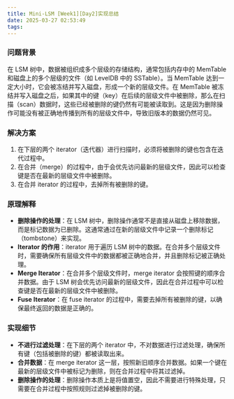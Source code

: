 ```yaml
---
title: Mini-LSM [Week1][Day2]实现总结
date: 2025-03-27 02:53:49
tags:
---
```


### 问题背景
在 LSM 树中，数据被组织成多个层级的存储结构，通常包括内存中的 MemTable 和磁盘上的多个层级的文件（如 LevelDB 中的 SSTable）。当 MemTable 达到一定大小时，它会被冻结并写入磁盘，形成一个新的层级文件。在 MemTable 被冻结并写入磁盘之后，如果其中的键（key）在后续的层级文件中被删除，那么在扫描（scan）数据时，这些已经被删除的键仍然有可能被读取到。这是因为删除操作可能没有被正确地传播到所有的层级文件中，导致旧版本的数据仍然可见。

### 解决方案
1. 在下层的两个 iterator（迭代器）进行扫描时，必须将被删除的键也包含在迭代过程中。
2. 在合并（merge）的过程中，由于会优先访问最新的层级文件，因此可以检查键是否在最新的层级文件中被删除。
3. 在合并 iterator 的过程中，去掉所有被删除的键。

### 原理解释
- **删除操作的处理**：在 LSM 树中，删除操作通常不是直接从磁盘上移除数据，而是标记数据为已删除。这通常通过在新的层级文件中记录一个删除标记（tombstone）来实现。
- **Iterator 的作用**：iterator 用于遍历 LSM 树中的数据。在合并多个层级文件时，需要确保所有层级文件中的数据都被正确地合并，并且删除标记被正确处理。
- **Merge Iterator**：在合并多个层级文件时，merge iterator 会按照键的顺序合并数据。由于 LSM 树会优先访问最新的层级文件，因此在合并过程中可以检查键是否在最新的层级文件中被删除。
- **Fuse Iterator**：在 fuse iterator 的过程中，需要去掉所有被删除的键，以确保最终返回的数据是正确的。

### 实现细节
- **不进行过滤处理**：在下层的两个 iterator 中，不对数据进行过滤处理，确保所有键（包括被删除的键）都被读取出来。
- **合并数据**：在 merge iterator 这一层，按照新旧顺序合并数据。如果一个键在最新的层级文件中被标记为删除，则在合并过程中将其过滤掉。
- **删除操作的处理**：删除操作本质上是将值置空，因此不需要进行特殊处理，只需要在合并过程中按照规则过滤掉被删除的键。
